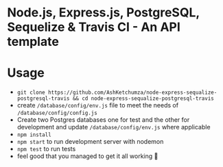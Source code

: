 # Node.js, Express.js, PostgreSQL, Sequelize & Travis CI  - An API template


# Usage

- `git clone https://github.com/AshKetchumza/node-express-sequalize-postgresql-travis && cd node-express-sequalize-postgresql-travis`
- create `/database/config/env.js` file to meet the needs of `/database/config/config.js`
- Create two Postgres databases one for test and the other for development and update `/database/config/env.js` where applicable
- `npm install`
- `npm start` to run development server with nodemon
- `npm test` to run tests 
- feel good that you managed to get it all working 🎉